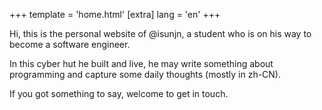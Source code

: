 +++
template = 'home.html'
[extra]
lang = 'en'
+++

Hi, this is the personal website of @isunjn, a student who is on his way to become a software engineer.

In this cyber hut he built and live, he may write something about programming and capture some daily thoughts (mostly in zh-CN).

If you got something to say, welcome to get in touch.